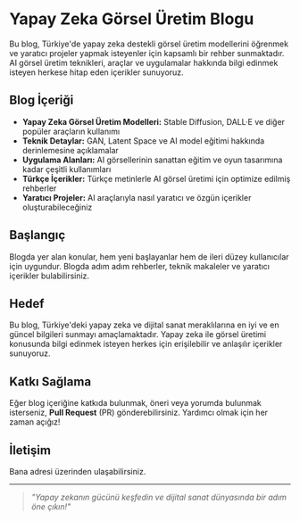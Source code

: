 # Yapay Zeka Görsel Üretim Blogu

Bu blog, Türkiye'de yapay zeka destekli görsel üretim modellerini öğrenmek ve yaratıcı projeler yapmak isteyenler için kapsamlı bir rehber sunmaktadır. AI görsel üretim teknikleri, araçlar ve uygulamalar hakkında bilgi edinmek isteyen herkese hitap eden içerikler sunuyoruz.

## Blog İçeriği

- **Yapay Zeka Görsel Üretim Modelleri:** Stable Diffusion, DALL·E ve diğer popüler araçların kullanımı
- **Teknik Detaylar:** GAN, Latent Space ve AI model eğitimi hakkında derinlemesine açıklamalar
- **Uygulama Alanları:** AI görsellerinin sanattan eğitim ve oyun tasarımına kadar çeşitli kullanımları
- **Türkçe İçerikler:** Türkçe metinlerle AI görsel üretimi için optimize edilmiş rehberler
- **Yaratıcı Projeler:** AI araçlarıyla nasıl yaratıcı ve özgün içerikler oluşturabileceğiniz

## Başlangıç

Blogda yer alan konular, hem yeni başlayanlar hem de ileri düzey kullanıcılar için uygundur. Blogda adım adım rehberler, teknik makaleler ve yaratıcı içerikler bulabilirsiniz.

## Hedef

Bu blog, Türkiye'deki yapay zeka ve dijital sanat meraklılarına en iyi ve en güncel bilgileri sunmayı amaçlamaktadır. Yapay zeka ile görsel üretimi konusunda bilgi edinmek isteyen herkes için erişilebilir ve anlaşılır içerikler sunuyoruz.

## Katkı Sağlama

Eğer blog içeriğine katkıda bulunmak, öneri veya yorumda bulunmak isterseniz, **Pull Request** (PR) gönderebilirsiniz. Yardımcı olmak için her zaman açığız!

## İletişim

Bana adresi üzerinden ulaşabilirsiniz.

---

> *"Yapay zekanın gücünü keşfedin ve dijital sanat dünyasında bir adım öne çıkın!"*

